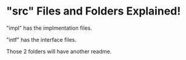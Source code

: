 # "src" Files and Folders Explained!

"impl" has the implmentation files.

"intf" has the interface files.

Those 2 folders will have another readme.
